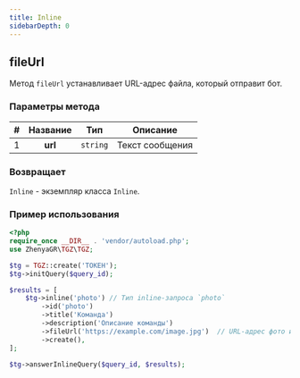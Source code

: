 ```yaml
---
title: Inline
sidebarDepth: 0
---
```


## fileUrl
Метод `fileUrl` устанавливает URL-адрес файла, который отправит бот.

### Параметры метода
| # | Название |   Тип    |    Описание     |
|:-:|:--------:|:--------:|:---------------:|
| 1 | **url**  | `string` | Текст сообщения |

### Возвращает
`Inline` - экземпляр класса `Inline`.

### Пример использования
```php
<?php
require_once __DIR__ . 'vendor/autoload.php';
use ZhenyaGR\TGZ\TGZ;

$tg = TGZ::create('ТОКЕН');
$tg->initQuery($query_id);

$results = [
    $tg->inline('photo') // Тип inline-запроса `photo`
        ->id('photo')
        ->title('Команда')
        ->description('Описание команды')
        ->fileUrl('https://example.com/image.jpg')  // URL-адрес фото или прочего файла
        ->create(),
];

$tg->answerInlineQuery($query_id, $results);
```